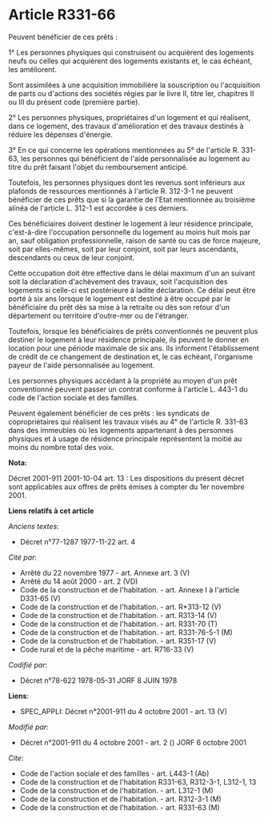 # Article R331-66

Peuvent bénéficier de ces prêts :

1° Les personnes physiques qui construisent ou acquièrent des logements neufs ou celles qui acquièrent des logements
existants et, le cas échéant, les améliorent.

Sont assimilées à une acquisition immobilière la souscription ou l'acquisition de parts ou d'actions des sociétés régies par
le livre II, titre Ier, chapitres II ou III du présent code (première partie).

2° Les personnes physiques, propriétaires d'un logement et qui réalisent, dans ce logement, des travaux d'amélioration et des
travaux destinés à réduire les dépenses d'énergie.

3° En ce qui concerne les opérations mentionnées au 5° de l'article R. 331-63, les personnes qui bénéficient de l'aide
personnalisée au logement au titre du prêt faisant l'objet du remboursement anticipé.

Toutefois, les personnes physiques dont les revenus sont inférieurs aux plafonds de ressources mentionnés à l'article R.
312-3-1 ne peuvent bénéficier de ces prêts que si la garantie de l'Etat mentionnée au troisième alinéa de l'article L. 312-1
est accordée à ces derniers.

Ces bénéficiaires doivent destiner le logement à leur résidence principale, c'est-à-dire l'occupation personnelle du logement
au moins huit mois par an, sauf obligation professionnelle, raison de santé ou cas de force majeure, soit par elles-mêmes,
soit par leur conjoint, soit par leurs ascendants, descendants ou ceux de leur conjoint.

Cette occupation doit être effective dans le délai maximum d'un an suivant soit la déclaration d'achèvement des travaux, soit
l'acquisition des logements si celle-ci est postérieure à ladite déclaration. Ce délai peut être porté à six ans lorsque le
logement est destiné à être occupé par le bénéficiaire du prêt dès sa mise à la retraite ou dès son retour d'un département
ou territoire d'outre-mer ou de l'étranger.

Toutefois, lorsque les bénéficiaires de prêts conventionnés ne peuvent plus destiner le logement à leur résidence principale,
ils peuvent le donner en location pour une période maximale de six ans. Ils informent l'établissement de crédit de ce
changement de destination et, le cas échéant, l'organisme payeur de l'aide personnalisée au logement.

Les personnes physiques accédant à la propriété au moyen d'un prêt conventionné peuvent passer un contrat conforme à
l'article L. 443-1 du code de l'action sociale et des familles.

Peuvent également bénéficier de ces prêts : les syndicats de copropriétaires qui réalisent les travaux visés au 4° de
l'article R. 331-63 dans des immeubles où les logements appartenant à des personnes physiques et à usage de résidence
principale représentent la moitié au moins du nombre total des voix.

**Nota:**

Décret 2001-911 2001-10-04 art. 13 : Les dispositions du présent décret sont applicables aux offres de prêts émises à compter
du 1er novembre 2001.

**Liens relatifs à cet article**

_Anciens textes_:

  - Décret n°77-1287 1977-11-22 art. 4

_Cité par_:

  - Arrêté du 22 novembre 1977 - art. Annexe art. 3 (V)
  - Arrêté du 14 août 2000 - art. 2 (VD)
  - Code de la construction et de l'habitation. - art. Annexe I à l'article D331-65 (V)
  - Code de la construction et de l'habitation. - art. R*313-12 (V)
  - Code de la construction et de l'habitation. - art. R313-14 (V)
  - Code de la construction et de l'habitation. - art. R331-70 (T)
  - Code de la construction et de l'habitation. - art. R331-76-5-1 (M)
  - Code de la construction et de l'habitation. - art. R351-17 (V)
  - Code rural et de la pêche maritime - art. R716-33 (V)

_Codifié par_:

  - Décret n°78-622 1978-05-31 JORF 8 JUIN 1978

**Liens**:

  - SPEC_APPLI: Décret n°2001-911 du 4 octobre 2001 - art. 13 (V)

_Modifié par_:

  - Décret n°2001-911 du 4 octobre 2001 - art. 2 () JORF 6 octobre 2001

_Cite_:

  - Code de l'action sociale et des familles - art. L443-1 (Ab)
  - Code de la construction et de l'habitation R331-63, R312-3-1, L312-1, 13
  - Code de la construction et de l'habitation. - art. L312-1 (M)
  - Code de la construction et de l'habitation. - art. R312-3-1 (M)
  - Code de la construction et de l'habitation. - art. R331-63 (M)
